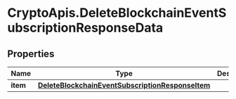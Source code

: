 # CryptoApis.DeleteBlockchainEventSubscriptionResponseData

## Properties

Name | Type | Description | Notes
------------ | ------------- | ------------- | -------------
**item** | [**DeleteBlockchainEventSubscriptionResponseItem**](DeleteBlockchainEventSubscriptionResponseItem.md) |  | 



